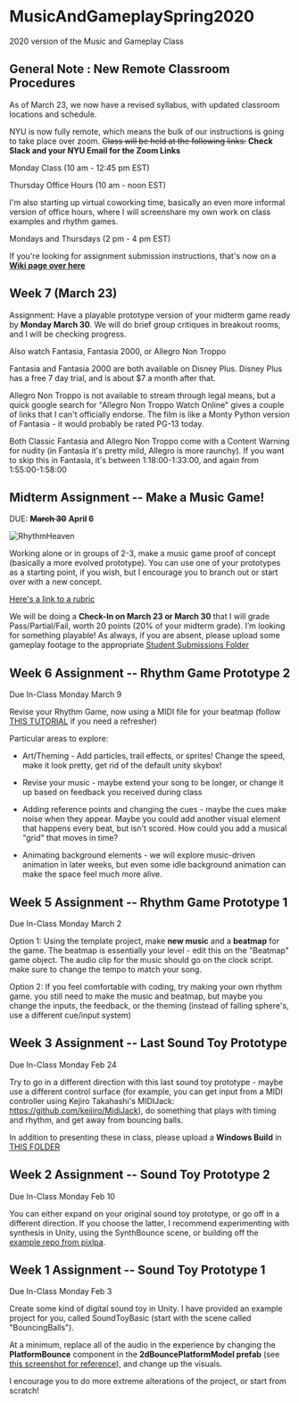 # MusicAndGameplaySpring2020
2020 version of the Music and Gameplay Class

## General Note : New Remote Classroom Procedures

As of March 23, we now have a revised syllabus, with updated classroom locations and schedule.

NYU is now fully remote, which means the bulk of our instructions is going to take place over zoom.  ~~Class will be held at the following links:~~ **Check Slack and your NYU Email for the Zoom Links**

Monday Class (10 am - 12:45 pm EST)

Thursday Office Hours (10 am - noon EST)

I'm also starting up virtual coworking time, basically an even more informal version of office hours, where I will screenshare my own work on class examples and rhythm games.  

Mondays and Thursdays (2 pm - 4 pm EST)

If you're looking for assignment submission instructions, that's now on a **[Wiki page over here](https://github.com/8ude/MusicAndGameplaySpring2020/wiki/Assignment-Submission-Instructions)**

## Week 7 (March 23)

Assignment: Have a playable prototype version of your midterm game ready by **Monday March 30**.  We will do brief group critiques in breakout rooms, and I will be checking progress.

Also watch Fantasia, Fantasia 2000, or Allegro Non Troppo

Fantasia and Fantasia 2000 are both available on Disney Plus.  Disney Plus has a free 7 day trial, and is about $7 a month after that.

Allegro Non Troppo is not available to stream through legal means, but a quick google search for "Allegro Non Troppo Watch Online" gives a couple of links that I can't officially endorse.  The film is like a Monty Python version of Fantasia - it would probably be rated PG-13 today.

Both Classic Fantasia and Allegro Non Troppo come with a Content Warning for nudity (in Fantasia it's pretty mild, Allegro is more raunchy).
If you want to skip this in Fantasia, it's between 1:18:00-1:33:00, and again from 1:55:00-1:58:00 

## Midterm Assignment -- Make a Music Game!

DUE: **~~March 30~~** **April 6**

![RhythmHeaven](https://user-images.githubusercontent.com/6278122/76261433-56a7a100-6230-11ea-8291-0ea4f9cc3f31.gif)

Working alone or in groups of 2-3, make a music game proof of concept (basically a more evolved prototype).  You can use one of your prototypes as a starting point, if you wish, but I encourage you to branch out or start over with a new concept.

[Here's a link to a rubric](https://docs.google.com/document/d/1lUFDX3V7PwgEINvMLPGwZgYD2T9u1Ucqciu40XX0Od4/edit?usp=sharing)

We will be doing a **Check-In on March 23 or March 30** that I will grade Pass/Partial/Fail, worth 20 points (20% of your midterm grade).  I’m looking for something playable!  As always, if you are absent, please upload some gameplay footage to the appropriate [Student Submissions Folder](https://drive.google.com/drive/folders/1_uvt8mfxMRaz2n0_utDQjMEBZICB_bfL?usp=sharing)

## Week 6 Assignment -- Rhythm Game Prototype 2

Due In-Class Monday March 9

Revise your Rhythm Game, now using a MIDI file for your beatmap (follow [THIS TUTORIAL](https://github.com/8ude/MusicAndGameplaySpring2020/wiki/Rhythm-Game-MIDI-Beatmap-Tutorial) if you need a refresher)

Particular areas to explore:

 - Art/Theming - Add particles, trail effects, or sprites!  Change the speed, make it look pretty, get rid of the default unity skybox!

 - Revise your music - maybe extend your song to be longer, or change it up based on feedback you received during class

 - Adding reference points and changing the cues - maybe the cues make noise when they appear.  Maybe you could add another visual element that happens every beat, but isn't scored.  How could you add a musical "grid" that moves in time?

 - Animating background elements - we will explore music-driven animation in later weeks, but even some idle background animation can make the space feel much more alive.

## Week 5 Assignment -- Rhythm Game Prototype 1

Due In-Class Monday March 2

Option 1: Using the template project, make **new music** and a **beatmap** for the game.  The beatmap is essentially your level - edit this on the "Beatmap" game object.  The audio clip for the music should go on the clock script.  make sure to change the tempo to match your song.

Option 2: If you feel comfortable with coding, try making your own rhythm game.  you still need to make the music and beatmap, but maybe you change the inputs, the feedback, or the theming (instead of falling sphere's, use a different cue/input system)

## Week 3 Assignment -- Last Sound Toy Prototype

Due In-Class Monday Feb 24

Try to go in a different direction with this last sound toy prototype - maybe use a different control surface (for example, you can get input from a MIDI controller using Kejiro Takahashi's MIDIJack: https://github.com/keijiro/MidiJack), do something that plays with timing and rhythm, and get away from bouncing balls.

In addition to presenting these in class, please upload a **Windows Build** in [THIS FOLDER](https://drive.google.com/open?id=13tJg8sUqce9CbYxbcsW66ymdj2j2UpV8)   

## Week 2 Assignment -- Sound Toy Prototype 2

Due In-Class Monday Feb 10

You can either expand on your original sound toy prototype, or go off in a different direction.  If you choose the latter, I recommend experimenting with synthesis in Unity, using the SynthBounce scene, or building off the [example repo from pixlpa](https://github.com/pixlpa/Unity-Synth-Experiments).

## Week 1 Assignment -- Sound Toy Prototype 1

Due In-Class Monday Feb 3

Create some kind of digital sound toy in Unity.  I have provided an example project for you, called SoundToyBasic (start with the scene called "BouncingBalls").  

At a minimum, replace all of the audio in the experience by changing the **PlatformBounce** component in the **2dBouncePlatformModel prefab** (see [this screenshot for reference](https://imgur.com/a/5ZPlU6I)), and change up the visuals.  

I encourage you to do more extreme alterations of the project, or start from scratch!
